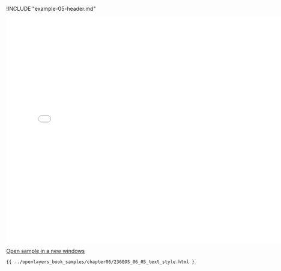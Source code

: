 
!INCLUDE "example-05-header.md"

<iframe src="../openlayers_book_samples/chapter06/2360OS_06_05_text_style.html" width="770" height="600" frameBorder="0" seamless="seamless">
</iframe>

<a href="../openlayers_book_samples/chapter06/2360OS_06_05_text_style.html" target="_blank">Open sample in a new windows</a>

```html
{{ ../openlayers_book_samples/chapter06/2360OS_06_05_text_style.html }}
```
